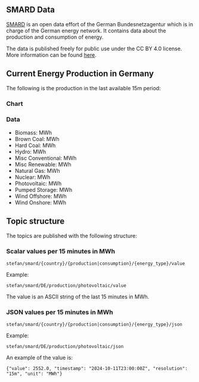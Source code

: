 ## SMARD Data

[SMARD](https://www.smard.de/en) is an open data effort of the German Bundesnetzagentur
which is in charge of the German energy network. It contains data about the production 
and consumption of energy.

The data is published freely for public use under the CC BY 4.0 license. More information
can be found [here](https://www.smard.de/en/datennutzung).

## Current Energy Production in Germany

The following is the production in the last available 15m period:

### Chart

<PieChart>
  <Slice topic="stefan/smard/DE/production/biomass/value" label="Biomass" />
  <Slice topic="stefan/smard/DE/production/brown-coal/value" label="Brown Coal" />
  <Slice topic="stefan/smard/DE/production/hard-coal/value" label="Hard Coal" />
  <Slice topic="stefan/smard/DE/production/hydro/value" label="Hydro" />
  <Slice topic="stefan/smard/DE/production/misc-conventional/value" label="Misc Conventional" />
  <Slice topic="stefan/smard/DE/production/misc-renewable/value" label="Misc Renewable" />
  <Slice topic="stefan/smard/DE/production/natural-gas/value" label="Natural Gas" />
  <Slice topic="stefan/smard/DE/production/nuclear/value" label="Nuclear" />
  <Slice topic="stefan/smard/DE/production/photovoltaic/value" label="Photovoltaic" />
  <Slice topic="stefan/smard/DE/production/pumped-storage/value" label="Pumped Storage" />
  <Slice topic="stefan/smard/DE/production/wind-offshore/value" label="Wind Offshore" />
  <Slice topic="stefan/smard/DE/production/wind-onshore/value" label="Wind Onshore" />
</PieChart>

### Data

* Biomass: <Topic topic="stefan/smard/DE/production/biomass/value" /> MWh
* Brown Coal: <Topic topic="stefan/smard/DE/production/brown-coal/value" /> MWh
* Hard Coal: <Topic topic="stefan/smard/DE/production/hard-coal/value" /> MWh
* Hydro: <Topic topic="stefan/smard/DE/production/hydro/value" /> MWh
* Misc Conventional: <Topic topic="stefan/smard/DE/production/misc-conventional/value" /> MWh
* Misc Renewable: <Topic topic="stefan/smard/DE/production/misc-renewable/value" /> MWh
* Natural Gas: <Topic topic="stefan/smard/DE/production/natural-gas/value" /> MWh
* Nuclear: <Topic topic="stefan/smard/DE/production/nuclear/value" /> MWh
* Photovoltaic: <Topic topic="stefan/smard/DE/production/photovoltaic/value" /> MWh
* Pumped Storage: <Topic topic="stefan/smard/DE/production/pumped-storage/value" /> MWh
* Wind Offshore: <Topic topic="stefan/smard/DE/production/wind-offshore/value" /> MWh
* Wind Onshore: <Topic topic="stefan/smard/DE/production/wind-onshore/value" /> MWh

## Topic structure

The topics are published with the following structure:

### Scalar values per 15 minutes in MWh

`stefan/smard/{country}/{production|consumption}/{energy_type}/value`

Example:

`stefan/smard/DE/production/photovoltaic/value`

The value is an ASCII string of the last 15 minutes in MWh.

### JSON values per 15 minutes in MWh

`stefan/smard/{country}/{production|consumption}/{energy_type}/json`

Example:

`stefan/smard/DE/production/photovoltaic/json`

An example of the value is:

`{"value": 2552.0, "timestamp": "2024-10-11T23:00:00Z", "resolution": "15m", "unit": "MWh"}`
